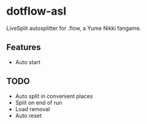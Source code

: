 # dotflow-asl
LiveSplit autosplitter for .flow, a Yume Nikki fangame.

## Features
- Auto start

## TODO
 - Auto split in convenient places
 - Split on end of run
 - Load removal
 - Auto reset